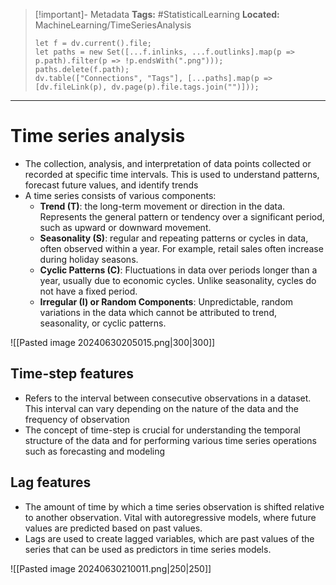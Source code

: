 > [!important]- Metadata
> **Tags:** #StatisticalLearning 
> **Located:** MachineLearning/TimeSeriesAnalysis
> ```dataviewjs
> let f = dv.current().file;
> let paths = new Set([...f.inlinks, ...f.outlinks].map(p => p.path).filter(p => !p.endsWith(".png")));
> paths.delete(f.path);
> dv.table(["Connections", "Tags"], [...paths].map(p => [dv.fileLink(p), dv.page(p).file.tags.join("")]));
> ```

___
# Time series analysis
- The collection, analysis, and interpretation of data points collected or recorded at specific time intervals. This is used to understand patterns, forecast future values, and identify trends
- A time series consists of various components: 
    - **Trend (T)**: the long-term movement or direction in the data. Represents the general pattern or tendency over a significant period, such as upward or downward movement.
    - **Seasonality (S)**: regular and repeating patterns or cycles in data, often observed within a year. For example, retail sales often increase during holiday seasons.
    -  **Cyclic Patterns (C)**: Fluctuations in data over periods longer than a year, usually due to economic cycles. Unlike seasonality, cycles do not have a fixed period.
    -  **Irregular (I) or Random Components**: Unpredictable, random variations in the data which cannot be attributed to trend, seasonality, or cyclic patterns.

![[Pasted image 20240630205015.png|300|300]]



## Time-step features 
- Refers to the interval between consecutive observations in a dataset. This interval can vary depending on the nature of the data and the frequency of observation
- The concept of time-step is crucial for understanding the temporal structure of the data and for performing various time series operations such as forecasting and modeling
## Lag features 
- The amount of time by which a time series observation is shifted relative to another observation. Vital with autoregressive models, where future values are predicted based on past values.
- Lags are used to create lagged variables, which are past values of the series that can be used as predictors in time series models. 

![[Pasted image 20240630210011.png|250|250]]